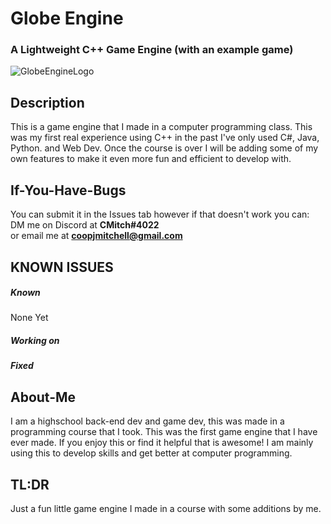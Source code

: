 # Globe Engine
### A Lightweight C++ Game Engine (with an example game)
![GlobeEngineLogo](https://github.com/CMitch213/GlobeEngine/assets/110313496/ab8caa64-ae8b-427f-b94f-0574797b8402)


## Description
This is a game engine that I made in a computer programming class. 
This was my first real experience using C++ in the past I've only used C#, Java, Python. and Web Dev. 
Once the course is over I will be adding some of my own features to make it even more fun and efficient to develop with.

## If-You-Have-Bugs
You can submit it in the Issues tab however if that doesn't work you can:
<br>
DM me on Discord at **CMitch#4022**
<br>
or email me at **coopjmitchell@gmail.com**

## KNOWN ISSUES
##### Known
None Yet
##### Working on

##### Fixed


## About-Me
I am a highschool back-end dev and game dev, this was made in a programming course that I took.
This was the first game engine that I have ever made.
If you enjoy this or find it helpful that is awesome! I am mainly using this to develop skills and get better at computer programming.

## TL:DR
Just a fun little game engine I made in a course with some additions by me.

